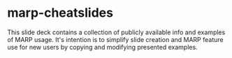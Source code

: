 # marp-cheatslides

This slide deck contains a collection of publicly available info and examples of MARP usage. It's intention is to simplify slide creation and MARP feature use for new users by copying and modifying presented examples.